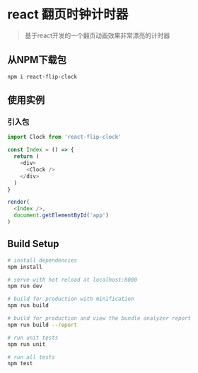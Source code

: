 # react 翻页时钟计时器

> 基于react开发的一个翻页动画效果非常漂亮的计时器


## 从NPM下载包

``` npm
npm i react-flip-clock
```

## 使用实例

### 引入包

``` js
import Clock from 'react-flip-clock'

const Index = () => {
  return (
    <div>
      <Clock />
    </div>
  )
}

render(
  <Index />,
  document.getElementById('app')
)
```

## Build Setup

``` bash
# install dependencies
npm install

# serve with hot reload at localhost:8080
npm run dev

# build for production with minification
npm run build

# build for production and view the bundle analyzer report
npm run build --report

# run unit tests
npm run unit

# run all tests
npm test
```
